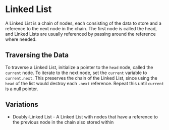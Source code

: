 # Linked List
A Linked List is a chain of nodes, each consisting of the data to store and a reference to the next node in the chain.
The first node is called the head, and Linked Lists are usually referenced by passing around the reference where needed.


## Traversing the Data
To traverse a Linked List, initialize a pointer to the `head` node, called the `current` node.
To iterate to the next node, set the `current` variable to `current.next`.
This preserves the chain of the Linked List, since using the `head` of the list would destroy each `.next` reference.
Repeat this until `current` is a null pointer.


## Variations
* Doubly-Linked List - A Linked List with nodes that have a reference to the previous node in the chain also stored within